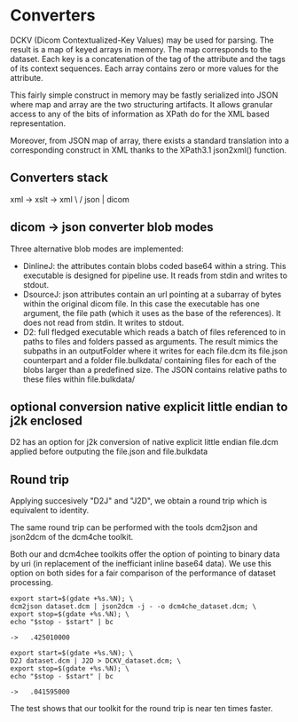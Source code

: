 # Converters

DCKV (Dicom Contextualized-Key Values) may be used  for parsing. The result is a map of keyed arrays in memory. The  map corresponds to the dataset. Each key is a concatenation of the tag of the attribute and the tags of its context sequences. Each array contains zero or more values for the attribute.

This fairly simple construct in memory may be fastly serialized into JSON  where map and array are the two structuring artifacts. It allows granular access to any of the bits of information as XPath do for the XML based representation. 

Moreover, from JSON map of array, there exists a standard translation into a corresponding construct in XML thanks to the XPath3.1 json2xml() function.


## Converters stack

xml -> xslt -> xml
      \             /
          json
             |
        dicom


## dicom -> json converter blob modes

Three alternative blob modes are implemented:
- DinlineJ: the attributes contain blobs coded base64 within a string. This executable is designed for pipeline use. It reads from stdin and writes to stdout.
- DsourceJ: json attributes contain an url pointing at a subarray of bytes within the original dicom file. In this case the executable has one argument, the file path (which it uses as the base of the references). It does not read from stdin. It writes to stdout.
- D2: full fledged executable which reads a batch of files referenced to in paths to files and folders passed as arguments. The result mimics the subpaths in an outputFolder where it writes for each file.dcm its file.json counterpart and a folder file.bulkdata/ containing files for each of the blobs larger than a predefined size. The JSON contains relative paths to these files within file.bulkdata/


## optional conversion native explicit little endian to j2k enclosed

D2 has an option for j2k conversion of native explicit little endian file.dcm applied before outputing the file.json and file.bulkdata






## Round trip
Applying succesively "D2J" and "J2D", we obtain a round trip which is equivalent to identity.

The same round trip can be performed with the tools dcm2json and json2dcm of the dcm4che toolkit. 

Both our and dcm4chee toolkits offer the option of pointing to binary data by uri  (in replacement of the inefficiant inline base64 data). We use this option on both sides for a fair comparison of the performance of dataset processing.

```
export start=$(gdate +%s.%N); \
dcm2json dataset.dcm | json2dcm -j - -o dcm4che_dataset.dcm; \
export stop=$(gdate +%s.%N); \
echo "$stop - $start" | bc

->   .425010000

export start=$(gdate +%s.%N); \
D2J dataset.dcm | J2D > DCKV_dataset.dcm; \
export stop=$(gdate +%s.%N); \
echo "$stop - $start" | bc

->   .041595000
```
The test shows that our toolkit for the round trip is near ten times faster.
